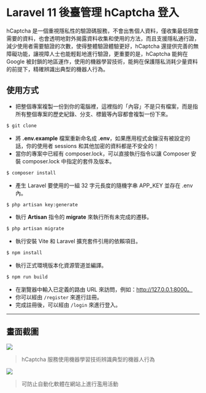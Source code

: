 # Laravel 11 後臺管理 hCaptcha 登入

hCaptcha 是一個重視隱私性的驗證碼服務，不會出售個人資料，僅收集最低限度需要的資料，也會透明地對外揭露資料收集和使用的方法，而且支援隱私通行證，減少使用者需要驗證的次數，使得整體驗證體驗更好，hCaptcha 還提供完善的無障礙功能，讓視障人士也能輕鬆地進行驗證，更重要的是，hCaptcha 能夠在 Google 被封鎖的地區運作，使用的機器學習技術，能夠在保護隱私消耗少量資料的前提下，精確辨識出典型的機器人行為。

## 使用方式
- 把整個專案複製一份到你的電腦裡，這裡指的「內容」不是只有檔案，而是指所有整個專案的歷史紀錄、分支、標籤等內容都會複製一份下來。
```sh
$ git clone
```
- 將 __.env.example__ 檔案重新命名成 __.env__，如果應用程式金鑰沒有被設定的話，你的使用者 sessions 和其他加密的資料都是不安全的！
- 當你的專案中已經有 composer.lock，可以直接執行指令以讓 Composer 安裝 composer.lock 中指定的套件及版本。
```sh
$ composer install
```
- 產生 Laravel 要使用的一組 32 字元長度的隨機字串 APP_KEY 並存在 .env 內。
```sh
$ php artisan key:generate
```
- 執行 __Artisan__ 指令的 __migrate__ 來執行所有未完成的遷移。
```sh
$ php artisan migrate
```
- 執行安裝 Vite 和 Laravel 擴充套件引用的依賴項目。
```sh
$ npm install
```
- 執行正式環境版本化資源管道並編譯。
```sh
$ npm run build
```
- 在瀏覽器中輸入已定義的路由 URL 來訪問，例如：http://127.0.0.1:8000。
- 你可以經由 `/register` 來進行註冊。
- 完成註冊後，可以經由 `/login` 來進行登入。

----

## 畫面截圖
![](https://i.imgur.com/jLD7xve.png)
> hCaptcha 服務使用機器學習技術辨識典型的機器人行為

![](https://i.imgur.com/Shcg32Q.png)
> 可防止自動化軟體在網站上進行濫用活動
